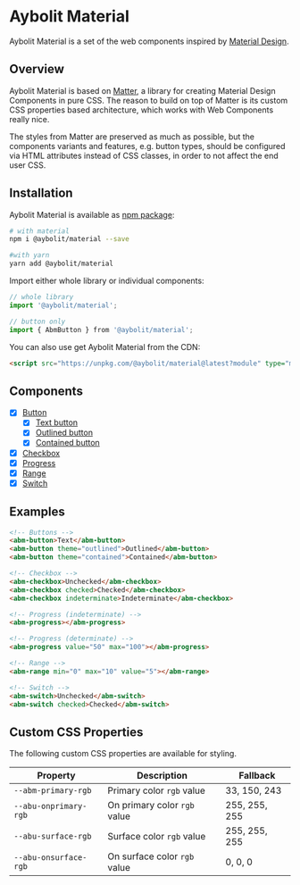 # Aybolit Material

Aybolit Material is a set of the web components inspired by [Material Design](https://material.io).

## Overview

Aybolit Material is based on [Matter](https://github.com/finnhvman/matter), a library for creating Material Design Components in pure CSS. The reason to build on top of Matter is its custom CSS properties based architecture, which works with Web Components really nice.

The styles from Matter are preserved as much as possible, but the components variants and features, e.g. button types, should be configured via HTML attributes instead of CSS classes, in order to not affect the end user CSS.

## Installation

Aybolit Material is available as [npm package](https://www.npmjs.com/package/@aybolit/material):

```sh
# with material
npm i @aybolit/material --save

#with yarn
yarn add @aybolit/material
```

Import either whole library or individual components:

```js
// whole library
import '@aybolit/material';

// button only
import { AbmButton } from '@aybolit/material';
```

You can also use get Aybolit Material from the CDN:

```html
<script src="https://unpkg.com/@aybolit/material@latest?module" type="module"></script>
```

## Components

- [x] [Button](https://material.io/design/components/buttons.html)
  - [x] [Text button](https://material.io/design/components/buttons.html#text-button)
  - [x] [Outlined button](https://material.io/design/components/buttons.html#outlined-button)
  - [x] [Contained button](https://material.io/design/components/buttons.html#contained-button)
- [x] [Checkbox](https://material.io/design/components/selection-controls.html#checkboxes)
- [x] [Progress](https://material.io/design/components/progress-indicators.html#linear-progress-indicators)
- [x] [Range](https://material.io/design/components/sliders.html)
- [x] [Switch](https://material.io/design/components/selection-controls.html#switches)

## Examples

```html
<!-- Buttons -->
<abm-button>Text</abm-button>
<abm-button theme="outlined">Outlined</abm-button>
<abm-button theme="contained">Contained</abm-button>

<!-- Checkbox -->
<abm-checkbox>Unchecked</abm-checkbox>
<abm-checkbox checked>Checked</abm-checkbox>
<abm-checkbox indeterminate>Indeterminate</abm-checkbox>

<!-- Progress (indeterminate) -->
<abm-progress></abm-progress>

<!-- Progress (determinate) -->
<abm-progress value="50" max="100"></abm-progress>

<!-- Range -->
<abm-range min="0" max="10" value="5"></abm-range>

<!-- Switch -->
<abm-switch>Unchecked</abm-switch>
<abm-switch checked>Checked</abm-switch>
```

## Custom CSS Properties

The following custom CSS properties are available for styling.

| Property | Description | Fallback |
|----------|-------------|----------|
| `--abm-primary-rgb` | Primary color `rgb` value | 33, 150, 243 |
| `--abu-onprimary-rgb` | On primary color `rgb` value | 255, 255, 255 |
| `--abu-surface-rgb` | Surface color `rgb` value | 255, 255, 255 |
| `--abu-onsurface-rgb` | On surface color `rgb` value | 0, 0, 0 |
